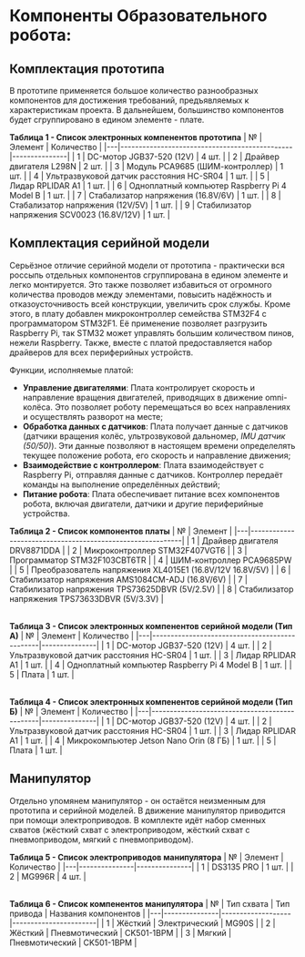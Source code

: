 # Компоненты Образовательного робота:

## Комплектация прототипа
В прототипе применяется большое количество разнообразных компонентов для достижения требований, предъявляемых к характеристикам проекта. В дальнейшем, большинство компонентов будет сгруппировано в едином элементе - плате.

**Таблица 1 - Список электронных компенентов прототипа**
| № | Элемент                                       | Количество    |
|---|-----------------------------------------------|---------------|
| 1 | DC-мотор JGB37-520 (12V)                      | 4 шт.         |
| 2 | Драйвер двигателя L298N                       | 2 шт.         |
| 3 | Модуль PCA9685 (ШИМ-контроллер)               | 1 шт.         |
| 4 | Ультразвуковой датчик расстояния HC-SR04      | 1 шт.         |
| 5 | Лидар RPLIDAR A1                              | 1 шт.         |
| 6 | Одноплатный компьютер Raspberry Pi 4 Model B  | 1 шт.         |
| 7 | Стабализатор напряжения (16.8V/6V)            | 1 шт.         |
| 8 | Стабализатор напряжения (12V/5V)              | 1 шт.         |
| 9 | Стабилизатор напряжения SCV0023 (16.8V/12V)   | 1 шт.         |


## Комплектация серийной модели
Серьёзное отличие серийной модели от прототипа - практически вся россыпь отдельных компонентов сгруппирована в едином элементе и легко монтируется. Это также позволяет избавиться от огромного количества проводов между элементами, повысить надёжность и отказоусточнивость всей конструкции, увеличить срок службы. Кроме этого, в плату добавлен микроконтроллер семейства STM32F4 с программатором STM32F1. Её применение позволяет разгрузить Raspberry Pi, так STM32 может управлять большим количеством пинов, нежели Raspberry. Также, вместе с платой предоставляется набор драйверов для всех периферийных устройств.

Функции, исполняемые платой:
- **Управление двигателями**: Плата контролирует скорость и направление вращения двигателей, приводящих в движение omni-колёса. Это позволяет роботу перемещаться во всех направлениях и осуществлять разворот на месте;
- **Обработка данных с датчиков**: Плата получает данные с датчиков (датчики вращения колёс, ультрозвуковой дальномер, *IMU датчик (50/50)*). Эти данные позволяют в настоящем времени определелять текущее положение робота, его скорость и направление движения;
- **Взаимодействие с контроллером**: Плата взаимодействует с Raspberry Pi, отправляя данные с датчиков. Контроллер передаёт команды на выполнение определённых действий;
- **Питание робота**: Плата обеспечивает питание всех компонентов робота, включая двигатели, датчики и другие периферийные устройства.

**Таблица 2 - Список компонентов платы**
| № | Элемент                                                   |
|---|-----------------------------------------------------------|
| 1 | Драйвер двигателя DRV8871DDA                              |
| 2 | Микроконтроллер STM32F407VGT6                             |
| 3 | Программатор STM32F103CBT6TR                              |
| 4 | ШИМ-контроллер PCA9685PW                                  |
| 5 | Преобразователь напряжения XL4015E1 (16.8V/12V 16.8V/5V)  |
| 6 | Стабилизатор напряжения AMS1084CM-ADJ (16.8V/6V)          |
| 7 | Стабилизатор напряжения TPS73625DBVR (5V/2.5V)            |
| 8 | Стабилизатор напряжения TPS73633DBVR (5V/3.3V)            |

\
**Таблица 3 - Список электронных компенентов серийной модели (Тип А)**
| № | Элемент                                       | Количество    |
|---|-----------------------------------------------|---------------|
| 1 | DC-мотор JGB37-520 (12V)                      | 4 шт.         |
| 2 | Ультразвуковой датчик расстояния HC-SR04      | 1 шт.         |
| 3 | Лидар RPLIDAR A1                              | 1 шт.         |
| 4 | Одноплатный компьютер Raspberry Pi 4 Model B  | 1 шт.         |
| 5 | Плата                                         | 1 шт.         |

\
**Таблица 4 - Список электронных компенентов серийной модели (Тип Б)**
| № | Элемент                                       | Количество    |
|---|-----------------------------------------------|---------------|
| 1 | DC-мотор JGB37-520 (12V)                      | 4 шт.         |
| 2 | Ультразвуковой датчик расстояния HC-SR04      | 1 шт.         |
| 3 | Лидар RPLIDAR A1                              | 1 шт.         |
| 4 | Микрокомпьютер Jetson Nano Orin (8 ГБ)        | 1 шт.         |
| 5 | Плата                                         | 1 шт.         |


## Манипулятор
Отдельно упомянем манипулятор - он остаётся неизменным для прототипа и серийной моделей. В движение манипулятор приводится при помощи электроприводов. В комплекте идёт набор сменных схватов (жёсткий схват с электроприводом, жёсткий схват с пневмоприводом, мягкий с пневмоприводом).

**Таблица 5 - Список электроприводов манипулятора**
| № | Элемент       | Количество    |
|---|---------------|---------------|
| 1 | DS3135 PRO    | 1 шт.         |
| 2 | MG996R        | 4 шт.         |

\
**Таблица 6 - Список компенентов манипулятора**
| № | Тип схвата    | Тип привода       | Названия компонентов  |
|---|---------------|-------------------|-----------------------|
| 1 | Жёсткий       | Электрический     | MG90S                 |
| 2 | Жёсткий       | Пневмотический    | CK501-1BPM            |
| 3 | Мягкий        | Пневмотический    | CK501-1BPM            |
